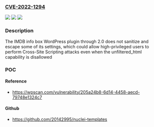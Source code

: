 ### [CVE-2022-1294](https://cve.mitre.org/cgi-bin/cvename.cgi?name=CVE-2022-1294)
![](https://img.shields.io/static/v1?label=Product&message=IMDB%20Info%20Box&color=blue)
![](https://img.shields.io/static/v1?label=Version&message=2.0%3C%3D%202.0%20&color=brighgreen)
![](https://img.shields.io/static/v1?label=Vulnerability&message=CWE-79%20Cross-site%20Scripting%20(XSS)&color=brighgreen)

### Description

The IMDB info box WordPress plugin through 2.0 does not sanitize and escape some of its settings, which could allow high-privileged users to perform Cross-Site Scripting attacks even when the unfiltered_html capability is disallowed

### POC

#### Reference
- https://wpscan.com/vulnerability/205a24b8-6d14-4458-aecd-79748e1324c7

#### Github
- https://github.com/20142995/nuclei-templates

